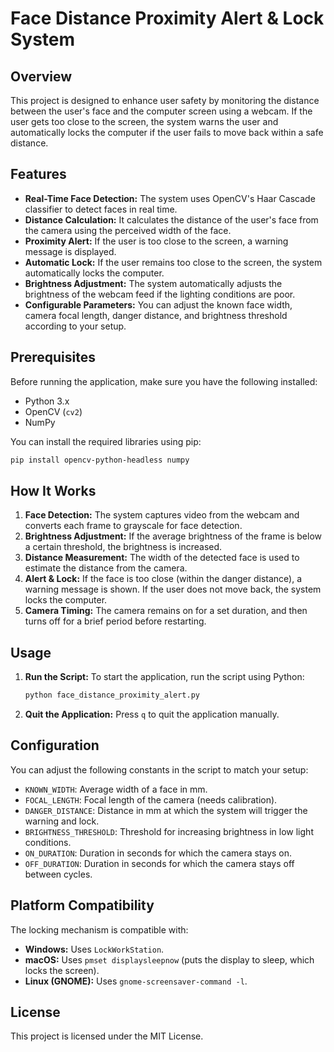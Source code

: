 
# Face Distance Proximity Alert & Lock System

## Overview

This project is designed to enhance user safety by monitoring the distance between the user's face and the computer screen using a webcam. If the user gets too close to the screen, the system warns the user and automatically locks the computer if the user fails to move back within a safe distance.

## Features

- **Real-Time Face Detection:** The system uses OpenCV's Haar Cascade classifier to detect faces in real time.
- **Distance Calculation:** It calculates the distance of the user's face from the camera using the perceived width of the face.
- **Proximity Alert:** If the user is too close to the screen, a warning message is displayed.
- **Automatic Lock:** If the user remains too close to the screen, the system automatically locks the computer.
- **Brightness Adjustment:** The system automatically adjusts the brightness of the webcam feed if the lighting conditions are poor.
- **Configurable Parameters:** You can adjust the known face width, camera focal length, danger distance, and brightness threshold according to your setup.

## Prerequisites

Before running the application, make sure you have the following installed:

- Python 3.x
- OpenCV (`cv2`)
- NumPy

You can install the required libraries using pip:

```sh
pip install opencv-python-headless numpy
```

## How It Works

1. **Face Detection:** The system captures video from the webcam and converts each frame to grayscale for face detection.
2. **Brightness Adjustment:** If the average brightness of the frame is below a certain threshold, the brightness is increased.
3. **Distance Measurement:** The width of the detected face is used to estimate the distance from the camera.
4. **Alert & Lock:** If the face is too close (within the danger distance), a warning message is shown. If the user does not move back, the system locks the computer.
5. **Camera Timing:** The camera remains on for a set duration, and then turns off for a brief period before restarting.

## Usage

1. **Run the Script:**
   To start the application, run the script using Python:
   ```sh
   python face_distance_proximity_alert.py
   ```

2. **Quit the Application:**
   Press `q` to quit the application manually.

## Configuration

You can adjust the following constants in the script to match your setup:

- `KNOWN_WIDTH`: Average width of a face in mm.
- `FOCAL_LENGTH`: Focal length of the camera (needs calibration).
- `DANGER_DISTANCE`: Distance in mm at which the system will trigger the warning and lock.
- `BRIGHTNESS_THRESHOLD`: Threshold for increasing brightness in low light conditions.
- `ON_DURATION`: Duration in seconds for which the camera stays on.
- `OFF_DURATION`: Duration in seconds for which the camera stays off between cycles.

## Platform Compatibility

The locking mechanism is compatible with:

- **Windows:** Uses `LockWorkStation`.
- **macOS:** Uses `pmset displaysleepnow` (puts the display to sleep, which locks the screen).
- **Linux (GNOME):** Uses `gnome-screensaver-command -l`.

## License

This project is licensed under the MIT License.
